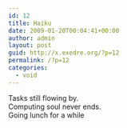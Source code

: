```yaml
---
id: 12
title: Haiku
date: 2009-01-20T00:04:41+00:00
author: admin
layout: post
guid: http://x.exedre.org/?p=12
permalink: /?p=12
categories:
  - void
---
```

<span class="status_body">Tasks still flowing by.<br /> Computing soul never ends.<br /> Going lunch for a while</span>
